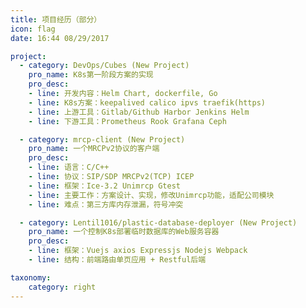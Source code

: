 ```yaml
---
title: 项目经历（部分）
icon: flag
date: 16:44 08/29/2017

project:
  - category: DevOps/Cubes (New Project)
    pro_name: K8s第一阶段方案的实现
    pro_desc:
    - line: 开发内容：Helm Chart, dockerfile, Go
    - line: K8s方案：keepalived calico ipvs traefik(https)
    - line: 上游工具：Gitlab/Github Harbor Jenkins Helm
    - line: 下游工具：Prometheus Rook Grafana Ceph

  - category: mrcp-client (New Project)
    pro_name: 一个MRCPv2协议的客户端
    pro_desc:
    - line: 语言：C/C++
    - line: 协议：SIP/SDP MRCPv2(TCP) ICEP
    - line: 框架：Ice-3.2 Unimrcp Gtest
    - line: 主要工作：方案设计、实现，修改Unimrcp功能，适配公司模块
    - line: 难点：第三方库内存泄漏，符号冲突

  - category: Lentil1016/plastic-database-deployer (New Project)
    pro_name: 一个控制K8s部署临时数据库的Web服务容器
    pro_desc:
    - line: 框架：Vuejs axios Expressjs Nodejs Webpack
    - line: 结构：前端路由单页应用 + Restful后端

taxonomy:
    category: right
---
```

